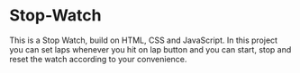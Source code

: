 # Stop-Watch
This is a Stop Watch, build on HTML, CSS and JavaScript. In this project you can set laps whenever you hit on lap button and you can start, stop and reset the watch according to your convenience.
